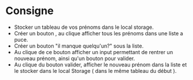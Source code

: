 # Consigne

 - Stocker un tableau de vos prénoms dans le local storage.
 -  Créer un bouton , au clique afficher tous les prénoms dans une liste a puce.
 - Créer un bouton "il manque quelqu'un?" sous la liste.
 - Au clique de ce bouton afficher un input permettant de rentrer un nouveau prénom, ainsi qu'un bouton pour valider.
 - Au clique du bouton valider, afficher le nouveau prénom dans la liste et le stocker dans le local Storage ( dans le même tableau du début ).
